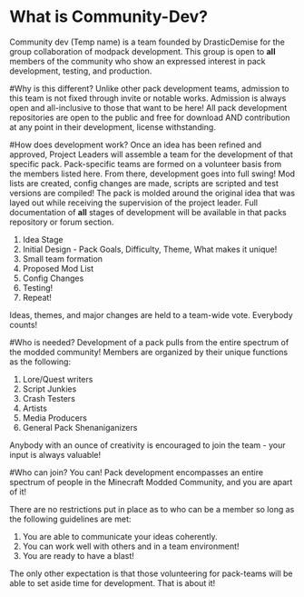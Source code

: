 # What is Community-Dev?
Community dev (Temp name) is a team founded by DrasticDemise for the group collaboration of modpack development. This group is open to **all** members of the community who show an expressed interest in pack development, testing, and production. 

#Why is this different? 
Unlike other pack development teams, admission to this team is not fixed through invite or notable works. Admission is always open and all-inclusive to those that want to be here! All pack development repositories are open to the public and free for download AND contribution at any point in their development, license withstanding.

#How does development work?
Once an idea has been refined and approved, Project Leaders will assemble a team for the development of that specific pack. Pack-specific teams are formed on a volunteer basis from the members listed here. From there, development goes into full swing! Mod lists are created, config changes are made, scripts are scripted and test versions are compiled! The pack is molded around the original idea that was layed out while receiving the supervision of the project leader. Full documentation of **all** stages of development will be available in that packs repository or forum section.

1. Idea Stage
2. Initial Design - Pack Goals, Difficulty, Theme, What makes it unique!
3. Small team formation
4. Proposed Mod List
5. Config Changes
6. Testing!
7. Repeat!
 
Ideas, themes, and major changes are held to a team-wide vote. Everybody counts!

#Who is needed?
Development of a pack pulls from the entire spectrum of the modded community! Members are organized by their unique functions as the following: 

1. Lore/Quest writers
2. Script Junkies
3. Crash Testers
4. Artists
5. Media Producers
6. General Pack Shenaniganizers

Anybody with an ounce of creativity is encouraged to join the team - your input is always valuable!

#Who can join?
You can! Pack development encompasses an entire spectrum of people in the Minecraft Modded Community, and you are apart of it!

There are no restrictions put in place as to who can be a member so long as the following guidelines are met:

1. You are able to communicate your ideas coherently.
2. You can work well with others and in a team environment!
3. You are ready to have a blast!

The only other expectation is that those volunteering for pack-teams will be able to set aside time for development. That is about it!
